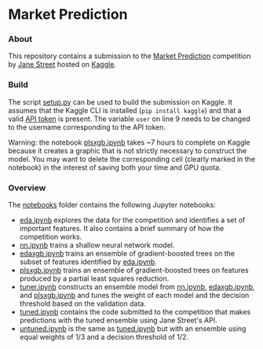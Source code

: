 # Market Prediction

### About
This repository contains a submission to the [Market Prediction](https://www.kaggle.com/c/jane-street-market-prediction) competition by [Jane Street](https://www.janestreet.com/) hosted on [Kaggle](https://www.kaggle.com).

### Build
The script [setup.py](setup.py) can be used to build the submission on Kaggle. It assumes that the Kaggle CLI is installed (`pip install kaggle`) and that a valid [API token](https://github.com/Kaggle/kaggle-api) is present. The variable `user` on line 9 needs to be changed to the username corresponding to the API token.

Warning: the notebook [plsxgb.ipynb](notebooks/plsxgb.ipynb) takes ~7 hours to complete on Kaggle because it creates a graphic that is not strictly necessary to construct the model. You may want to delete the corresponding cell (clearly marked in the notebook) in the interest of saving both your time and GPU quota.

### Overview
The [notebooks](notebooks) folder contains the following Jupyter notebooks:
* [eda.ipynb](notebooks/eda.ipynb) explores the data for the competition and identifies a set of important features. It also contains a brief summary of how the competition works.
*  [nn.ipynb](notebooks/nn.ipynb) trains a shallow neural network model.
*  [edaxgb.ipynb](notebooks/edaxgb.ipynb) trains an ensemble of gradient-boosted trees on the subset of features identified by [eda.ipynb](notebooks/eda.ipynb).
*  [plsxgb.ipynb](notebooks/plsxgb.ipynb)  trains an ensemble of gradient-boosted trees on features produced by a partial least squares reduction.
* [tuner.ipynb](notebooks/tuner.ipynb) constructs an ensemble model from  [nn.ipynb](notebooks/nn.ipynb),  [edaxgb.ipynb](notebooks/edaxgb.ipynb), and  [plsxgb.ipynb](notebooks/plsxgb.ipynb) and tunes the weight of each model and the decision threshold based on the validation data.
* [tuned.ipynb](notebooks/tuned.ipynb) contains the code submitted to the competition that makes predictions with the tuned ensemble using Jane Street's API.
* [untuned.ipynb](notebooks/untuned.ipynb) is the same as  [tuned.ipynb](notebooks/tuned.ipynb) but with an ensemble using equal weights of 1/3 and a decision threshold of 1/2.
